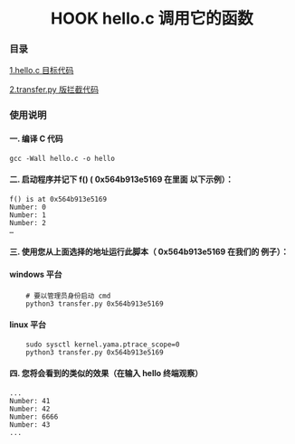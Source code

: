 <div align="center"><h1>HOOK hello.c 调用它的函数</h1></div>



### 目录

[1.hello.c 目标代码](./hello.c)

[2.transfer.py 版拦截代码](./transfer.py)


### 使用说明

#### 一. 编译 C 代码
```
gcc -Wall hello.c -o hello  
```
#### 二. 启动程序并记下 f() ( 0x564b913e5169 在里面 以下示例）： 
```
f() is at 0x564b913e5169
Number: 0
Number: 1
Number: 2
…
```
#### 三. 使用您从上面选择的地址运行此脚本（ 0x564b913e5169 在我们的 例子）：
#### windows 平台
```
    # 要以管理员身份启动 cmd
    python3 transfer.py 0x564b913e5169
```
#### linux 平台
```
    sudo sysctl kernel.yama.ptrace_scope=0
    python3 transfer.py 0x564b913e5169
```

#### 四. 您将会看到的类似的效果（在输入 hello 终端观察）
```
...
Number: 41
Number: 42
Number: 6666
Number: 43
...
```
